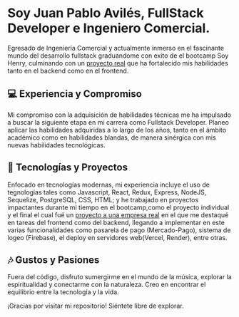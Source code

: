 # Soy Juan Pablo Avilés, FullStack Developer e Ingeniero Comercial.

Egresado de Ingeniería Comercial y actualmente inmerso en el fascinante mundo del desarrollo fullstack graduandome con exito de el bootcamp Soy Henry, culminando con un [proyecto real](https://vamos-app.vercel.app/) que ha fortalecido mis habilidades tanto en el backend como en el frontend.

## 💻 Experiencia y Compromiso
Mi compromiso con la adquisición de habilidades técnicas me ha impulsado a buscar la siguiente etapa en mi carrera como Fullstack Developer. Planeo aplicar las habilidades adquiridas a lo largo de los años, tanto en el ámbito académico como en habilidades blandas, de manera sinérgica con mis nuevas habilidades tecnológicas.

## 🚀 Tecnologías y Proyectos
Enfocado en tecnologías modernas, mi experiencia incluye el uso de tegnologias tales como Javascript, React, Redux, Express, NodeJS, Sequelize, PostgreSQL, CSS, HTML; y he trabajado en proyectos impactantes durante mi tiempo en el bootcamp,como el proyecto individual y el final el cual fué un [proyecto a una empresa real](https://vamos-app.vercel.app/) en el que me destaqué en tareas del frontend como del backend, llegando a implementar en este varias funcionalidades como pasarela de pago (Mercado-Pago), sistema de logeo (Firebase), el deploy en servidores web(Vercel, Render), entre otras.

## 🎶 Gustos y Pasiones
Fuera del código, disfruto sumergirme en el mundo de la música, explorar la espiritualidad y conectarme con la naturaleza. Creo en encontrar el equilibrio entre la tecnología y la vida.

¡Gracias por visitar mi repositorio! Siéntete libre de explorar.
